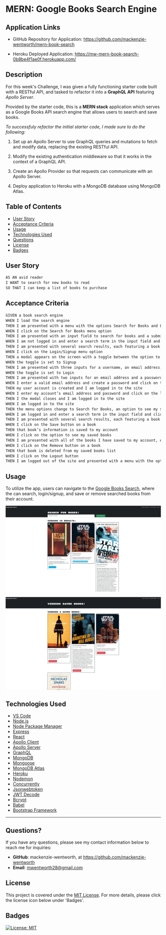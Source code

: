 # MERN: Google Books Search Engine

## Application Links

* GitHub Repository for Application: https://github.com/mackenzie-wentworth/mern-book-search

* Heroku Deployed Application: https://mw-mern-book-search-0b8be4f1ae0f.herokuapp.com/


## Description

For this week's Challenge, I was given a fully functioning starter code built with a RESTful API, and tasked to refactor it into a **GraphQL API** featuring *Apollo Server*. 

Provided by the starter code, this is a **MERN stack** application which serves as a Google Books API search engine that allows users to search and save books.

*To successfuly refactor the initial starter code, I made sure to do the following:*

1. Set up an Apollo Server to use GraphQL queries and mutations to fetch and modify data, replacing the existing RESTful API.

2. Modify the existing authentication middleware so that it works in the context of a GraphQL API.

3. Create an Apollo Provider so that requests can communicate with an Apollo Server.

4. Deploy application to Heroku with a MongoDB database using MongoDB Atlas.


## Table of Contents

- [User Story](#user-story)
- [Acceptance Criteria](#acceptance-criteria)
- [Usage](#usage)
- [Technologies Used](#technologies-used)
- [Questions](#questions)
- [License](#license)
- [Badges](#badges)


## User Story

```md
AS AN avid reader
I WANT to search for new books to read
SO THAT I can keep a list of books to purchase
```


## Acceptance Criteria

```md
GIVEN a book search engine
WHEN I load the search engine
THEN I am presented with a menu with the options Search for Books and Login/Signup and an input field to search for books and a submit button
WHEN I click on the Search for Books menu option
THEN I am presented with an input field to search for books and a submit button
WHEN I am not logged in and enter a search term in the input field and click the submit button
THEN I am presented with several search results, each featuring a book’s title, author, description, image, and a link to that book on the Google Books site
WHEN I click on the Login/Signup menu option
THEN a modal appears on the screen with a toggle between the option to log in or sign up
WHEN the toggle is set to Signup
THEN I am presented with three inputs for a username, an email address, and a password, and a signup button
WHEN the toggle is set to Login
THEN I am presented with two inputs for an email address and a password and login button
WHEN I enter a valid email address and create a password and click on the signup button
THEN my user account is created and I am logged in to the site
WHEN I enter my account’s email address and password and click on the login button
THEN I the modal closes and I am logged in to the site
WHEN I am logged in to the site
THEN the menu options change to Search for Books, an option to see my saved books, and Logout
WHEN I am logged in and enter a search term in the input field and click the submit button
THEN I am presented with several search results, each featuring a book’s title, author, description, image, and a link to that book on the Google Books site and a button to save a book to my account
WHEN I click on the Save button on a book
THEN that book’s information is saved to my account
WHEN I click on the option to see my saved books
THEN I am presented with all of the books I have saved to my account, each featuring the book’s title, author, description, image, and a link to that book on the Google Books site and a button to remove a book from my account
WHEN I click on the Remove button on a book
THEN that book is deleted from my saved books list
WHEN I click on the Logout button
THEN I am logged out of the site and presented with a menu with the options Search for Books and Login/Signup and an input field to search for books and a submit button  
```


## Usage

To utilize the app, users can navigate to the [Google Books Search](https://mw-mern-book-search-0b8be4f1ae0f.herokuapp.com/), where the can search, login/signup, and save or remove searched books from their account. 

![An image to show search books results using the Google Books Search application.](./assets/images/searched-books.png)

![An image to show a user's saved books and option to delete books within their account using Google Books Search application.](./assets/images/saved-books.png)

## Technologies Used

* [VS Code](https://code.visualstudio.com/)
* [Node.js](https://nodejs.org/en)
* [Node Package Manager](https://www.npmjs.com/)
* [Express](https://expressjs.com/)
* [React](https://react.dev/)
* [Apollo Client](https://www.apollographql.com/docs/react/)
* [Apollo Server](https://www.apollographql.com/docs/apollo-server/)
* [GraphQL](https://graphql.com/)
* [MongoDB](https://www.mongodb.com/)
* [Mongoose](https://www.npmjs.com/package/mongoose)
* [MongoDB Atlas](https://www.mongodb.com/docs/atlas/)
* [Heroku](https://www.heroku.com/)
* [Nodemon](https://www.npmjs.com/package/nodemon)
* [Concurrently](https://www.npmjs.com/package/concurrently)
* [Jsonwebtoken](https://www.npmjs.com/package/jsonwebtoken)
* [JWT Decode](https://jwt.io/)
* [Bcrypt](https://www.npmjs.com/package/bcrypt)
* [Babel](https://babeljs.io/docs/)
* [Bootstrap Framework](https://getbootstrap.com/)

---


## Questions?

If you have any questions, please see my contact information below to reach me for inquiries:
* **GitHub**: mackenzie-wentworth, at https://github.com/mackenzie-wentworth
* **Email**: mwentworth28@gmail.com


## License

This project is covered under the [MIT License](./LICENSE). For more details, please click the license icon below under 'Badges'.


## Badges
[![License: MIT](https://img.shields.io/badge/License-MIT-yellow.svg)](https://opensource.org/licenses/MIT)